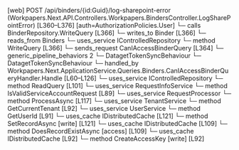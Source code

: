 [web] POST /api/binders/{id:Guid}/log-sharepoint-error  (Workpapers.Next.API.Controllers.Workpapers.BindersController.LogSharePointError)  [L360–L376] [auth=AuthorizationPolicies.User]
  └─ calls BinderRepository.WriteQuery [L366]
  └─ writes_to Binder [L366]
    └─ reads_from Binders
  └─ uses_service IControlledRepository<Binder>
    └─ method WriteQuery [L366]
  └─ sends_request CanIAccessBinderQuery [L364]
    └─ generic_pipeline_behaviors 2
      └─ DatagetTokenSyncBehaviour
      └─ DatagetTokenSyncBehaviour
    └─ handled_by Workpapers.Next.ApplicationService.Queries.Binders.CanIAccessBinderQueryHandler.Handle [L60–L126]
      └─ uses_service IControlledRepository<Binder>
        └─ method ReadQuery [L101]
      └─ uses_service RequestInfoService
        └─ method IsValidServiceAccountRequest [L89]
      └─ uses_service RequestProcessor
        └─ method ProcessAsync [L117]
      └─ uses_service TenantService
        └─ method GetCurrentTenant [L92]
      └─ uses_service UserService
        └─ method GetUserId [L91]
      └─ uses_cache IDistributedCache [L121]
        └─ method SetRecordAsync [write] [L121]
      └─ uses_cache IDistributedCache [L109]
        └─ method DoesRecordExistAsync [access] [L109]
      └─ uses_cache IDistributedCache [L92]
        └─ method CreateAccessKey [write] [L92]

